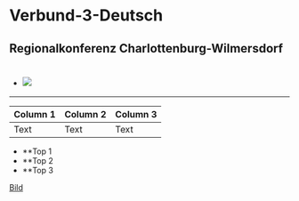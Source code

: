 # Verbund-3-Deutsch

## Regionalkonferenz Charlottenburg-Wilmersdorf

* # ![](https://i.imgur.com/uoItMJu.jpg)

---


| Column 1 | Column 2 | Column 3 |
| -------- | -------- | -------- |
| Text     | Text     | Text     |


* **Top 1
* **Top 2
* **Top 3

[Bild](https://i.imgur.com/W33tG6x.jpg)
